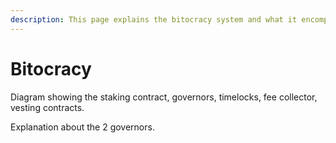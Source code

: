 ```yaml
---
description: This page explains the bitocracy system and what it encompasses.
---
```


# Bitocracy

Diagram showing the staking contract, governors, timelocks, fee collector, vesting contracts.

Explanation about the 2 governors.
